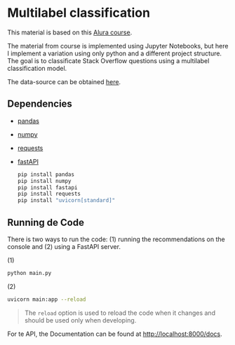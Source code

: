 # Multilabel classification

This material is based on this [Alura course](https://cursos.alura.com.br/course/classificacao-multilabel-nlp).

The material from course is implemented using Jupyter Notebooks, but here I implement a variation using only python and a different project structure. The goal is to classificate Stack Overflow questions using a multilabel classification model.

The data-source can be obtained [here](https://raw.githubusercontent.com/alura-cursos/alura_classificacao_multilabel/master/dataset/stackoverflow_perguntas.csv). 

## Dependencies

- [pandas](https://pandas.pydata.org/)
- [numpy](https://numpy.org/)
- [requests](https://requests.readthedocs.io/)
- [fastAPI](https://fastapi.tiangolo.com/)

    ```bash
    pip install pandas 
    pip install numpy 
    pip install fastapi
    pip install requests
    pip install "uvicorn[standard]"
    ```

## Running de Code

There is two ways to run the code: (1) running the recommendations on the console and (2) using a FastAPI server.

(1)
```bash
python main.py
```

(2)
```bash
uvicorn main:app --reload
```

> The `reload` option is used to reload the code when it changes and should be used only when developing.

For te API, the Documentation can be found at [http://localhost:8000/docs](http://localhost:8000/docs).